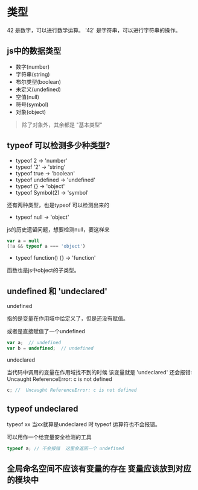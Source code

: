 # 类型

42 是数字，可以进行数学运算。
'42' 是字符串，可以进行字符串的操作。

## js中的数据类型
- 数字(number)
- 字符串(string)
- 布尔类型(boolean)
- 未定义(undefined)
- 空值(null)
- 符号(symbol)
- 对象(object)

> 除了对象外，其余都是 "基本类型"

## typeof 可以检测多少种类型?
- typeof 2 -> 'number'
- typeof '2' -> 'string'
- typeof true -> 'boolean'
- typeof undefined -> 'undefined'
- typeof {} -> 'object'
- typeof Symbol(2) -> 'symbol'

还有两种类型，也是typeof 可以检测出来的
- typeof null -> 'object'

js的历史遗留问题，想要检测null，要这样来
```javascript
var a = null
(!a && typeof a === 'object')
```

- typeof function() {} -> 'function'

函数也是js中object的子类型。


## undefined 和 'undeclared'
undefined 

指的是变量在作用域中给定义了，但是还没有赋值。

或者是直接赋值了一个undefined
```javascript
var a;  // undefined
var b = undefined;  // undefined
```

undeclared

当代码中调用的变量在作用域找不到的时候 该变量就是 'undeclared' 还会报错: Uncaught ReferenceError: c is not defined

```javascript
c; //  Uncaught ReferenceError: c is not defined
```

## typeof undeclared

typeof xx 当xx就算是undeclared 时 typeof 运算符也不会报错。

可以用作一个给变量安全检测的工具
```javascript
typeof a; // 不会报错  这里会返回一个 undefined
```

## 全局命名空间不应该有变量的存在  变量应该放到对应的模块中